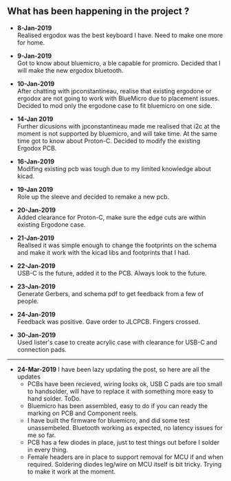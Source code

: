 ## What has been happening in the project ?

* **8-Jan-2019**  
    Realised ergodox was the best keyboard I have. Need to make one more for home.  

* **9-Jan-2019**  
    Got to know about bluemicro, a ble capable for promicro. Decided that I will make the new ergodox bluetooth.  

* **10-Jan-2019**  
    After chatting with jpconstantineau, realise that existing ergodone or ergodox are not going to work with BlueMicro due to placement issues. Decided to mod only the ergodone case to fit bluemicro on one side.  

* **14-Jan 2019**  
    Further dicusions with jpconstantineau made me realised that i2c at the moment is not supported by bluemicro, and will take time. At the same time got to know about Proton-C. Decided to modify the existing Ergodox PCB.  

* **16-Jan-2019**  
    Modifing existing pcb was tough due to my limited knowledge about kicad.  

* **19-Jan 2019**  
    Role up the sleeve and decided to remake a new pcb.  

* **20-Jan-2019**  
    Added clearance for Proton-C, make sure the edge cuts are within existing Ergodone case.  

* **21-Jan-2019**  
    Realised it was simple enough to change the footprints on the schema and make it work with the kicad libs and footprints that I had.  

* **22-Jan-2019**  
    USB-C is the future, added it to the PCB. Always look to the future.  

* **23-Jan-2019**  
    Generate Gerbers, and schema pdf  to get feedback from a few of people.  

* **24-Jan-2019**  
    Feedback was positive. Gave order to JLCPCB. Fingers crossed.
    
* **30-Jan-2019**   
    Used lister's case to create acrylic case with clearance for USB-C and connection pads.
    
----------------------------------------------------------------------------------------------------------------------------------------

* **24-Mar-2019**
    I have been lazy updating the post, so here are all the updates
    * PCBs have been recieved, wiring looks ok, USB C pads are too small to handsolder, will have to replace it with something more easy to hand solder. ToDo.
    * Bluemicro has been assembled, easy to do if you can ready the marking on PCB and Component reels.
    * I have built the firmware for bluemicro, and did some test unassembeled. Bluetooth working as expected, no latency issues for me so far.
    * PCB has a few diodes in place, just to test things out before I solder in every thing.
    * Female headers are in place to support removal for MCU if and when required. Soldering diodes leg/wire on MCU itself is bit tricky. Trying to make it work at the moment.
